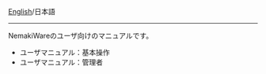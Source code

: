 [English](https://github.com/aegif/NemakiWare/wiki/UserManual)/日本語 
***
NemakiWareのユーザ向けのマニュアルです。

* ユーザマニュアル：基本操作
* ユーザマニュアル：管理者
